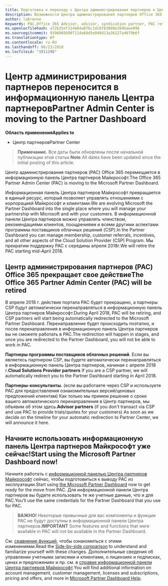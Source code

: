 ```yaml
---
title: Подготовка к переходу с Центра администрирования партнеров к Центру партнеров | Центр партнеров
description: Возможности Центра администрирования партнеров Office 365 переносятся в Центр партнеров.
author: labrenne
Keywords: PAC,Office 365 Advisor, advisor, syndication partner, PAC retire, PAC retiring
ms.openlocfilehash: a72b35ef214b84a876c1dc6783009e284baee996
ms.sourcegitcommit: 93968695897114a68d5e948d13a36127a4079b6f
ms.translationtype: HT
ms.contentlocale: ru-RU
ms.lasthandoff: 06/23/2018
ms.locfileid: "1911298"
---
```

# <a name="partner-admin-center-is-moving-to-the-partner-dashboard"></a><span data-ttu-id="23628-103">Центр администрирования партнеров переносится в информационную панель Центра партнеров</span><span class="sxs-lookup"><span data-stu-id="23628-103">Partner Admin Center is moving to the Partner Dashboard</span></span>

**<span data-ttu-id="23628-104">Область применения</span><span class="sxs-lookup"><span data-stu-id="23628-104">Applies to</span></span>**

-  <span data-ttu-id="23628-105">Центр партнеров</span><span class="sxs-lookup"><span data-stu-id="23628-105">Partner Center</span></span>

><span data-ttu-id="23628-106">**Примечание.** Все даты были обновлены после начальной публикации этой статьи.</span><span class="sxs-lookup"><span data-stu-id="23628-106">**Note** All dates have been updated since the initial posting of this article.</span></span>

<span data-ttu-id="23628-107">Центр администрирования партнеров (PAC) Office 365 перемещается в информационную панель Центра партнеров Майкрософт.</span><span class="sxs-lookup"><span data-stu-id="23628-107">The Office 365 Partner Admin Center (PAC) is moving to the Microsoft Partner Dashboard.</span></span>

<span data-ttu-id="23628-108">Информационная панель Центра партнеров Майкрософт превращается в единый ресурс, который позволяет управлять отношениями с корпорацией Майкрософт и клиентами.</span><span class="sxs-lookup"><span data-stu-id="23628-108">We are evolving Microsoft the Partner Dashboard into the single place where you will manage your partnership with Microsoft and with your customers.</span></span> <span data-ttu-id="23628-109">В информационной панели Центра партнеров можно управлять членством, рекомендациями клиентов, поощрениями и всеми другими аспектами программы поставщиков облачных решений (CSP).</span><span class="sxs-lookup"><span data-stu-id="23628-109">In the Partner Dashboard you can manage membership, customer referrals, incentives, and all other aspects of the Cloud Solution Provider (CSP) Program.</span></span> <span data-ttu-id="23628-110">Мы прекратим поддержку PAC с середины апреля 2018г.</span><span class="sxs-lookup"><span data-stu-id="23628-110">We will retire the PAC starting mid-April 2018.</span></span>

## <a name="the-office-365-partner-admin-center-pac-will-be-retired"></a><span data-ttu-id="23628-111">Центр администрирования партнеров (PAC) Office 365 прекращает свое действие</span><span class="sxs-lookup"><span data-stu-id="23628-111">The Office 365 Partner Admin Center (PAC) will be retired</span></span>

<span data-ttu-id="23628-112">В апреле 2018 г. действие портала PAC будет прекращено, а партнеры CSP будут автоматически перенаправляться в информационную панель Центра партнеров Майкрософт.</span><span class="sxs-lookup"><span data-stu-id="23628-112">During April 2018, PAC will be retiring, and CSP partners will start being automatically redirected to the Microsoft Partner Dashboard.</span></span> <span data-ttu-id="23628-113">Перенаправление будет происходить поэтапно, и после перенаправления в информационную панель Центра партнеров вы не сможете работать в PAC.</span><span class="sxs-lookup"><span data-stu-id="23628-113">The redirection will happen in stages, and once you are redirected to the Partner Dashboard, you will not be able to work in PAC.</span></span> 

<span data-ttu-id="23628-114">**Партнеры программы поставщиков облачных решений**. Если вы являетесь партнером CSP, вы будете автоматически перенаправляться в информационную панель Центра партнеров, начиная с апреля 2018 г.</span><span class="sxs-lookup"><span data-stu-id="23628-114">**Cloud Solutions Provider partners** If you are a CSP partner, we will automatically redirect you to the Partner Dashboard starting in April 2018.</span></span> 

<span data-ttu-id="23628-115">**Партнеры-консультанты.** (если вы работаете через CSP и используете PAC для предоставления ознакомительных версий/ценовых предложений клиентам) Как только мы примем решение о сроке вашего автоматического перенаправления в Центр партнеров, мы объявим об этом здесь.</span><span class="sxs-lookup"><span data-stu-id="23628-115">**Advisor partners** (if you don't transact via CSP and use PAC to provide trials/quotes for your customers) As soon as we decide on the timeline for your automatic redirection to Partner Center, we will announce it here.</span></span> 


## <a name="start-using-the-microsoft-partner-dashboard-now"></a><span data-ttu-id="23628-116">Начните использовать информационную панель Центра партнеров Майкрософт уже сейчас!</span><span class="sxs-lookup"><span data-stu-id="23628-116">Start using the Microsoft Partner Dashboard now!</span></span>

<span data-ttu-id="23628-117">Начните работать с [информационной панелью Центра партнеров Майкрософт](https://partnercenter.microsoft.com/) сейчас, чтобы подготовиться к выводу PAC из эксплуатации.</span><span class="sxs-lookup"><span data-stu-id="23628-117">Start using [the Microsoft Partner Dashboard](https://partnercenter.microsoft.com/)  now to get ready for the move from PAC.</span></span>  <span data-ttu-id="23628-118">Для информационной панели Центра партнеров вы будете использовать те же учетные данные, что и для PAC.</span><span class="sxs-lookup"><span data-stu-id="23628-118">You’ll use the same credentials for the Partner Dashboard that you use for PAC.</span></span> 

><span data-ttu-id="23628-119">**ВАЖНО!** Некоторые привычные для вас компоненты и функции PAC не будут доступны в информационной панели Центра партнеров.</span><span class="sxs-lookup"><span data-stu-id="23628-119">**IMPORTANT**  Some features and functions that were available in PAC will not be available in the Partner Dashboard.</span></span>

 <span data-ttu-id="23628-120">См. [сравнение функций](moving-from-pac-to-pc.md), чтобы ознакомиться с этими изменениями.</span><span class="sxs-lookup"><span data-stu-id="23628-120">Read the [Side-by-side comparison](moving-from-pac-to-pc.md) to understand and familiarize yourself with these changes.</span></span>  <span data-ttu-id="23628-121">Дополнительные сведения об управлении учетными записями и клиентами, о лицензиях и подписках, ценах и предложениях и пр. см. в [справке информационной панели Центра партнеров Майкрософт](https://partnercenter.microsoft.com/partner/help).</span><span class="sxs-lookup"><span data-stu-id="23628-121">You will find additional information on account management, customer management, licenses and subscriptions, pricing and offers, and more in [Microsoft Partner Dashboard Help](https://partnercenter.microsoft.com/partner/help).</span></span>

 